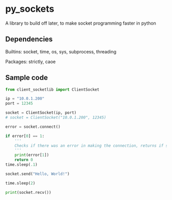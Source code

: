 # py_sockets
A library to build off later, to make socket programming faster in python


## Dependencies
Builtins: socket, time, os, sys, subprocess, threading

Packages: strictly, caoe


## Sample code
```python
from client_socketlib import ClientSocket

ip = "10.0.1.200"
port = 12345

socket = ClientSocket(ip, port)
# socket = ClientSocket("10.0.1.200", 12345)

error = socket.connect()

if error[0] == 1:
    '''
    Checks if there was an error in making the connection, returns if so.
    '''
    print(error[1])
    return 0
time.sleep(.1)

socket.send("Hello, World!")

time.sleep(2)

print(socket.recv())
```
